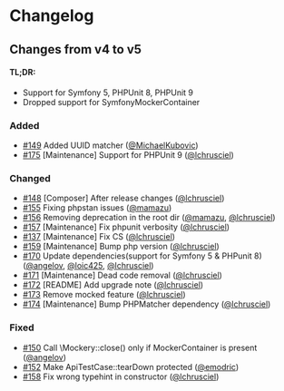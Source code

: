 # Changelog

## Changes from v4 to v5

#### TL;DR:

- Support for Symfony 5, PHPUnit 8, PHPUnit 9
- Dropped support for SymfonyMockerContainer

### Added
- [#149](https://github.com/lchrusciel/ApiTestCase/issues/149) Added UUID matcher ([@MichaelKubovic](https://github.com/MichaelKubovic))
- [#175](https://github.com/lchrusciel/ApiTestCase/issues/175) [Maintenance] Support for PHPUnit 9 ([@lchrusciel](https://github.com/lchrusciel))

### Changed
- [#148](https://github.com/lchrusciel/ApiTestCase/issues/148) [Composer] After release changes ([@lchrusciel](https://github.com/lchrusciel))
- [#155](https://github.com/lchrusciel/ApiTestCase/issues/155) Fixing phpstan issues ([@mamazu](https://github.com/mamazu))
- [#156](https://github.com/lchrusciel/ApiTestCase/issues/156) Removing deprecation in the root dir ([@mamazu](https://github.com/mamazu), [@lchrusciel](https://github.com/lchrusciel))
- [#157](https://github.com/lchrusciel/ApiTestCase/issues/157) [Maintenance] Fix phpunit verbosity ([@lchrusciel](https://github.com/lchrusciel))
- [#137](https://github.com/lchrusciel/ApiTestCase/issues/137) [Maintenance] Fix CS ([@lchrusciel](https://github.com/lchrusciel))
- [#159](https://github.com/lchrusciel/ApiTestCase/issues/159) [Maintenance] Bump php version ([@lchrusciel](https://github.com/lchrusciel))
- [#170](https://github.com/lchrusciel/ApiTestCase/issues/170) Update dependencies(support for Symfony 5 & PHPunit 8) ([@angelov](https://github.com/angelov), [@loic425](https://github.com/loic425), [@lchrusciel](https://github.com/lchrusciel))
- [#171](https://github.com/lchrusciel/ApiTestCase/issues/171) [Maintenance] Dead code removal ([@lchrusciel](https://github.com/lchrusciel))
- [#172](https://github.com/lchrusciel/ApiTestCase/issues/172) [README] Add upgrade note ([@lchrusciel](https://github.com/lchrusciel))
- [#173](https://github.com/lchrusciel/ApiTestCase/issues/173) Remove mocked feature ([@lchrusciel](https://github.com/lchrusciel))
- [#174](https://github.com/lchrusciel/ApiTestCase/issues/174) [Maintenance] Bump PHPMatcher dependency ([@lchrusciel](https://github.com/lchrusciel))

### Fixed
- [#150](https://github.com/lchrusciel/ApiTestCase/issues/150) Call \Mockery::close() only if MockerContainer is present ([@angelov](https://github.com/angelov))
- [#152](https://github.com/lchrusciel/ApiTestCase/issues/152) Make ApiTestCase::tearDown protected ([@emodric](https://github.com/emodric))
- [#158](https://github.com/lchrusciel/ApiTestCase/issues/158) Fix wrong typehint in constructor ([@lchrusciel](https://github.com/lchrusciel))
